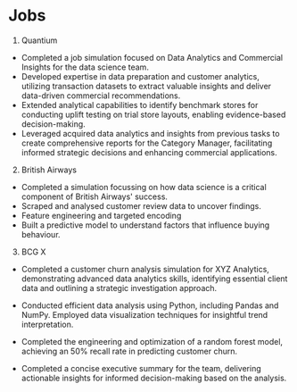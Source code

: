 # Jobs
1) Quantium

* Completed a job simulation focused on Data Analytics and Commercial Insights for the data science team.
* Developed expertise in data preparation and customer analytics, utilizing transaction datasets to extract valuable insights and deliver data-driven commercial recommendations.
* Extended analytical capabilities to identify benchmark stores for conducting uplift testing on trial store layouts, enabling evidence-based decision-making.
* Leveraged acquired data analytics and insights from previous tasks to create comprehensive reports for the Category Manager, facilitating informed strategic decisions and enhancing commercial applications.

2) British Airways 

* Completed a simulation focussing on how data science is a critical component of British Airways' success.
* Scraped and analysed customer review data to uncover findings.
* Feature engineering and targeted encoding
* Built a predictive model to understand factors that influence buying behaviour.

3) BCG X

* Completed a customer churn analysis simulation for XYZ Analytics, demonstrating advanced data analytics skills, identifying essential client data and outlining a strategic investigation approach.

* Conducted efficient data analysis using Python, including Pandas and NumPy. Employed data visualization techniques for insightful trend interpretation.

* Completed the engineering and optimization of a random forest model, achieving an 50% recall rate in predicting customer churn.

* Completed a concise executive summary for the team, delivering actionable insights for informed decision-making based on the analysis.
